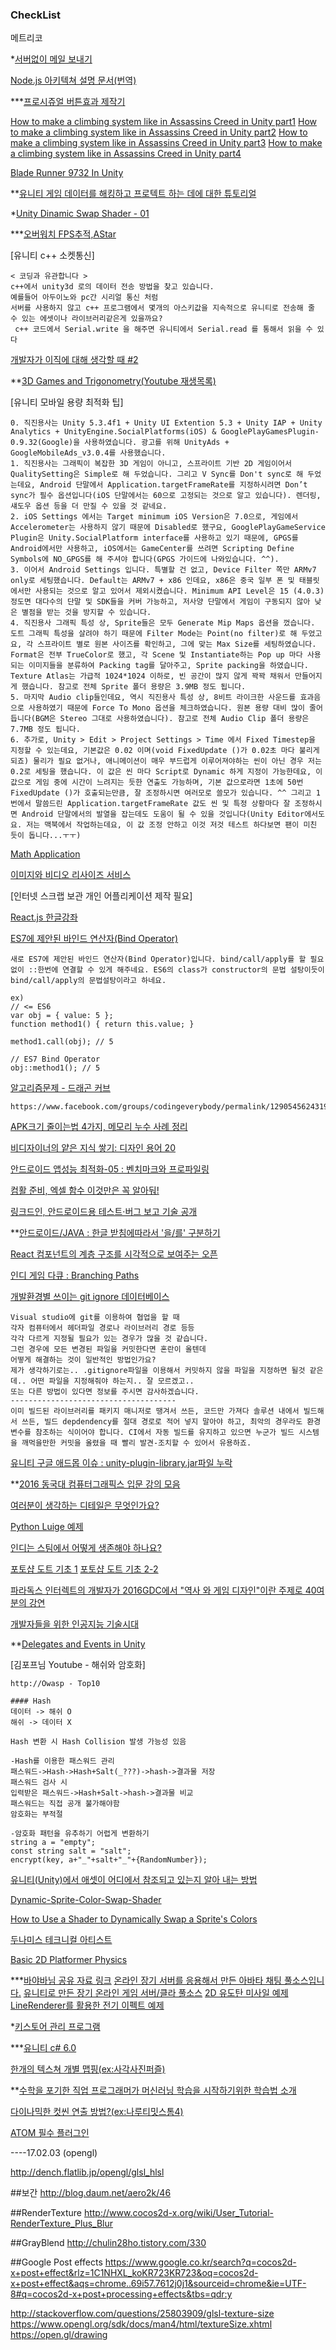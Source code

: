 ### CheckList

메트리코

*[서버없이 메일 보내기](https://github.com/dwyl/html-form-send-email-via-google-script-without-server)

[Node.js 아키텍쳐 설명 문서(번역)](http://blog.canapio.com/52)

***[프로시쥬얼 버튼효과 제작기](http://cafe.naver.com/unityhub/43778)

[How to make a climbing system like in Assassins Creed in Unity part1](https://www.youtube.com/watch?v=y4dLaZ5eK44)
[How to make a climbing system like in Assassins Creed in Unity part2](https://www.youtube.com/watch?v=y3dZ1y3sbYM)
[How to make a climbing system like in Assassins Creed in Unity part3](https://www.youtube.com/watch?v=UMdd4rRH120)
[How to make a climbing system like in Assassins Creed in Unity part4](https://www.youtube.com/watch?v=MuIA6nja0Kw)

[Blade Runner 9732 In Unity](https://80.lv/articles/blade-runner-9732-in-unity/)

**[유니티 게임 데이터를 해킹하고 프로텍트 하는 데에 대한 튜토리얼](http://www.alanzucconi.com/2015/09/02/a-practical-tutorial-to-hack-and-protect-unity-games/)

*[Unity Dinamic Swap Shader - 01](http://blog.naver.com/roki0321/220788472677)

***[오버워치 FPS추적,AStar](http://m.blog.naver.com/for_goodgame/220777803189)

[유니티 c++ 소켓통신]

    < 코딩과 유관합니다 >
    c++에서 unity3d 로의 데이터 전송 방법을 찾고 있습니다.
    예를들어 아두이노와 pc간 시리얼 통신 처럼
    서버를 사용하지 않고 c++ 프로그램에서 몇개의 아스키값을 지속적으로 유니티로 전송해 줄 수 있는 에셋이나 라이브러리같은게 있을까요?
     c++ 코드에서 Serial.write 을 해주면 유니티에서 Serial.read 를 통해서 읽을 수 있다


[개발자가 이직에 대해 생각할 때 #2](http://www.mobiinside.com/kr/2016/08/25/developer-recruit-2/)

**[3D Games and Trigonometry(Youtube 재생목록)](https://www.youtube.com/playlist?list=PLRf-PfhVvwFAwoXlUYyYQpKPqP9iUIdn_)


[유니티 모바일 용량 최적화 팁]

    0. 직진용사는 Unity 5.3.4f1 + Unity UI Extention 5.3 + Unity IAP + Unity Analytics + UnityEngine.SocialPlatforms(iOS) & GooglePlayGamesPlugin-0.9.32(Google)을 사용하였습니다. 광고를 위해 UnityAds + GoogleMobileAds_v3.0.4를 사용했습니다.
    1. 직진용사는 그래픽이 복잡한 3D 게임이 아니고, 스프라이트 기반 2D 게임이어서 QualitySetting은 Simple로 해 두었습니다. 그리고 V Sync를 Don't sync로 해 두었는데요, Android 단말에서 Application.targetFrameRate를 지정하시려면 Don’t sync가 필수 옵션입니다(iOS 단말에서는 60으로 고정되는 것으로 알고 있습니다). 렌더링, 섀도우 옵션 등을 더 만질 수 있을 것 같네요.
    2. iOS Settings 에서는 Target minimum iOS Version은 7.0으로, 게임에서 Accelerometer는 사용하지 않기 때문에 Disabled로 했구요, GooglePlayGameService Plugin은 Unity.SocialPlatform interface를 사용하고 있기 때문에, GPGS를 Android에서만 사용하고, iOS에서는 GameCenter를 쓰려면 Scripting Define Symbols에 NO_GPGS를 해 주셔야 합니다(GPGS 가이드에 나와있습니다. ^^).
    3. 이어서 Android Settings 입니다. 특별할 건 없고, Device Filter 쪽만 ARMv7 only로 세팅했습니다. Default는 ARMv7 + x86 인데요, x86은 중국 일부 폰 및 태블릿에서만 사용되는 것으로 알고 있어서 제외시켰습니다. Minimum API Level은 15 (4.0.3) 정도면 대다수의 단말 및 SDK들을 커버 가능하고, 저사양 단말에서 게임이 구동되지 않아 낮은 별점을 받는 것을 방지할 수 있습니다.
    4. 직진용사 그래픽 특성 상, Sprite들은 모두 Generate Mip Maps 옵션을 껐습니다. 도트 그래픽 특성을 살려야 하기 때문에 Filter Mode는 Point(no filter)로 해 두었고요, 각 스프라이트 별로 원본 사이즈를 확인하고, 그에 맞는 Max Size를 세팅하였습니다. Format은 전부 TrueColor로 했고, 각 Scene 및 Instantiate하는 Pop up 마다 사용되는 이미지들을 분류하여 Packing tag를 달아주고, Sprite packing을 하였습니다. Texture Atlas는 가급적 1024*1024 이하로, 빈 공간이 많지 않게 꽉꽉 채워서 만들어지게 했습니다. 참고로 전체 Sprite 폴더 용량은 3.9MB 정도 됩니다.
    5. 마지막 Audio clip들인데요, 역시 직진용사 특성 상, 8비트 라이크한 사운드를 효과음으로 사용하였기 때문에 Force To Mono 옵션을 체크하였습니다. 원본 용량 대비 많이 줄어듭니다(BGM은 Stereo 그대로 사용하였습니다). 참고로 전체 Audio Clip 폴더 용량은 7.7MB 정도 됩니다.
    6. 추가로, Unity > Edit > Project Settings > Time 에서 Fixed Timestep을 지정할 수 있는데요, 기본값은 0.02 이며(void FixedUpdate ()가 0.02초 마다 불리게 되죠) 물리가 필요 없거나, 애니메이션이 매우 부드럽게 이루어져야하는 씬이 아닌 경우 저는 0.2로 세팅을 했습니다. 이 값은 씬 마다 Script로 Dynamic 하게 지정이 가능한데요, 이 값으로 게임 중에 시간이 느려지는 듯한 연출도 가능하며, 기본 값으로라면 1초에 50번 FixedUpdate ()가 호출되는만큼, 잘 조정하시면 여러모로 쓸모가 있습니다. ^^ 그리고 1번에서 말씀드린 Application.targetFrameRate 값도 씬 및 특정 상황마다 잘 조정하시면 Android 단말에서의 발열을 잡는데도 도움이 될 수 있을 것입니다(Unity Editor에서도요. 저는 맥북에서 작업하는데요, 이 값 조정 안하고 이것 저것 테스트 하다보면 팬이 미친 듯이 돕니다...ㅜㅜ)


[Math Application](http://m.wolframalpha.com/)

[이미지와 비디오 리사이즈 서비스](http://cloudinary.com/)

[인터넷 스크랩 보관 개인 어플리케이션 제작 필요]

[React.js 한글강좌](https://www.inflearn.com/course/react-%EA%B0%95%EC%A2%8C-velopert/?subscribe)

[ES7에 제안된 바인드 연산자(Bind Operator)](https://github.com/tc39/proposal-bind-operator)

    새로 ES7에 제안된 바인드 연산자(Bind Operator)입니다. bind/call/apply를 할 필요없이 ::한번에 연결할 수 있게 해주네요. ES6의 class가 constructor의 문법 설탕이듯이 bind/call/apply의 문법설탕이라고 하네요.

    ex)
    // <= ES6
    var obj = { value: 5 };
    function method1() { return this.value; }

    method1.call(obj); // 5

    // ES7 Bind Operator
    obj::method1(); // 5


[알고리즘문제 - 드래곤 커브](https://algospot.com/judge/problem/read/DRAGON)

    https://www.facebook.com/groups/codingeverybody/permalink/1290545624319304/

[APK크기 줄이는법 4가지, 메모리 누수 사례 정리](https://realm.io/kr/news/aw208-android-leaner-apk-memory-leak/)

[비디자이너의 얕은 지식 쌓기: 디자인 용어 20](http://slowalk.tistory.com/m/2427)

[안드로이드 앱성능 최적화-05 : 벤치마크와 프로파일링](http://www.openeg.co.kr/248)

[컴활 준비, 엑셀 함수 이것만은 꼭 알아둬!](https://www.facebook.com/MicrosoftKorea/posts/1080790145291916)

[링크드인, 안드로이드용 테스트·버그 보고 기술 공개](http://www.bloter.net/archives/261131)

**[안드로이드/JAVA : 한글 받침에따라서 '을/를' 구분하기](http://gun0912.tistory.com/65)

[React 컴포넌트의 계층 구조를 시각적으로 보여주는 오픈](https://github.com/team-gryff/react-monocle)

[인디 게임 다큐 : Branching Paths](http://www.ibatstudio.com/%EC%9D%BC%EB%B3%B8%EC%9D%98-%EC%9D%B8%EB%94%94-%EA%B2%8C%EC%9E%84-%EA%B0%9C%EB%B0%9C%EC%9E%90-%EB%8B%A4%ED%81%90%EB%A9%98%ED%84%B0%EB%A6%AC%EA%B0%80-%EC%B6%9C%EC%8B%9C%EB%90%98%EC%97%88%EB%84%A4/)

[개발환경별 쓰이는 git ignore 데이터베이스](https://www.gitignore.io/)

    Visual studio에 git를 이용하여 협업을 할 때
    각자 컴퓨터에서 헤더파일 경로나 라이브러리 경로 등등
    각각 다르게 지정될 필요가 있는 경우가 많을 것 같습니다.
    그런 경우에 모든 변경된 파일을 커밋한다면 혼란이 올텐데
    어떻게 해결하는 것이 일반적인 방법인가요?
    제가 생각하기로는.. .gitignore파일을 이용해서 커밋하지 않을 파일을 지정하면 될것 같은데.. 어떤 파일을 지정해줘야 하는지.. 잘 모르겠고..
    또는 다른 방법이 있다면 정보를 주시면 감사하겠습니다.
    -------------------------------------
    이미 빌드된 라이브러리를 패키지 매니저로 땡겨서 쓰든, 코드만 가져다 솔루션 내에서 빌드해서 쓰든, 빌드 depdendency를 절대 경로로 적어 넣지 말아야 하고, 최악의 경우라도 환경 변수를 참조하는 식이어야 합니다. CI에서 자동 빌드를 유지하고 있으면 누군가 빌드 시스템을 깨먹을만한 커밋을 올렸을 때 빨리 발견-조치할 수 있어서 유용하죠.


[유니티 구글 애드몹 이슈 : unity-plugin-library.jar파일 누락](https://www.facebook.com/groups/unitykorea/permalink/1061289017286257/)

**[2016 동국대 컴퓨터그래픽스 입문 강의 모음](http://blog.naver.com/atelierjpro/220775601324)

[여러분이 생각하는 디테일은 무엇인가요?](https://www.facebook.com/groups/indiera/permalink/635710233246340/)

[Python Luige 예제](http://blog.naver.com/hancury/220775449482)

[인디는 스팀에서 어떻게 생존해야 하나요?](https://www.facebook.com/thisisgamecom/posts/1242376775774521)

[포토샵 도트 기초 1](https://www.facebook.com/groups/indiera/permalink/630897410394289/)
[포토샵 도트 기초 2-2](https://www.facebook.com/groups/unitykorea/permalink/1058572764224549/)

[파라독스 인터렉트의 개발자가 2016GDC에서 "역사 와 게임 디자인"이란 주제로 40여분의 강연](https://www.youtube.com/watch?v=hYzxcf_ZL_g&utm_content=buffera1389&utm_medium=social&utm_source=twitter.com&utm_campaign=buffer)

[개발자들을 위한 인공지능 기술시대](http://www.zdnet.co.kr/column/column_view.asp?artice_id=20160720105047)

**[Delegates and Events in Unity](http://www.unitygeek.com/delegates-events-unity/)

[김포프님 Youtube - 해쉬와 암호화]

    http://Owasp - Top10

    #### Hash
    데이터 -> 해쉬 O
    해쉬 -> 데이터 X

    Hash 변환 시 Hash Collision 발생 가능성 있음

    -Hash를 이용한 패스워드 관리
    패스워드->Hash->Hash+Salt(_???)->hash->결과물 저장
    패스워드 검사 시
    입력받은 패스워드->Hash+Salt->hash->결과물 비교
    패스워드는 직접 공개 불가해야함
    암호화는 부적절

    -암호화 패턴을 유추하기 어렵게 변환하기
    string a = "empty";
    const string salt = "salt";
    encrypt(key, a+"_"+salt+"_"+{RandomNumber});


[유니티(Unity)에서 애셋이 어디에서 참조되고 있는지 알아 내는 방법](https://sunhyeon.wordpress.com/2013/04/21/746/)

[Dynamic-Sprite-Color-Swap-Shader](https://github.com/tutsplus/Dynamic-Sprite-Color-Swap-Shader)

[How to Use a Shader to Dynamically Swap a Sprite's Colors](http://gamedevelopment.tutsplus.com/tutorials/how-to-use-a-shader-to-dynamically-swap-a-sprites-colors--cms-25129)

[두나미스 테크니컬 아티스트](http://tartist.tistory.com/)

[Basic 2D Platformer Physics ](http://gamedevelopment.tutsplus.com/series/basic-2d-platformer-physics--cms-998)

***[바야바님 공유 자료 링크](https://drive.google.com/drive/folders/0B6Vj-m5tcMbKMDZ6a3VDeFVjMnM)
[온라인 장기 서버를 응용해서 만든 아바타 채팅 풀소스입니다.](https://www.facebook.com/groups/indiera/permalink/654872607996769/)
[유니티로 만든 장기 온라인 게임 서버/클라 풀소스](https://www.facebook.com/groups/unitykorea/permalink/1090554317693060/)
[2D 유도탄 미사일 예제](https://www.facebook.com/groups/indiera/permalink/652954291521934/)
[LineRenderer를 활용한 전기 이펙트 예제](https://www.facebook.com/groups/unitykorea/permalink/1086428154772343/)


*[키스토어 관리 프로그램](http://www.keystore-explorer.org/downloads.html)

***[유니티 c# 6.0](http://potatonaru.tistory.com/4)

[한개의 텍스쳐 개별 맵핑(ex:사각사진퍼즐)](https://www.facebook.com/groups/unitykorea/permalink/1089914797757012/)

**[수학을 포기한 직업 프로그래머가 머신러닝 학습을 시작하기위한 학습법 소개](http://www.moreagile.net/2015/05/how-to-start-machine-learning-study.html)

[다이나믹한 컷씬 연출 방법?(ex:나루티밋스톰4)](https://www.facebook.com/groups/unitykorea/permalink/1087466391335186/)

[ATOM 필수 플러그인](https://joshuajangblog.wordpress.com/2016/09/01/atom-plugins-cant-live-without-it/)



----17.02.03 (opengl)

http://dench.flatlib.jp/opengl/glsl_hlsl

##보간
http://blog.daum.net/aero2k/46

##RenderTexture
http://www.cocos2d-x.org/wiki/User_Tutorial-RenderTexture_Plus_Blur

##GrayBlend
http://chulin28ho.tistory.com/330

##Google Post effects
https://www.google.co.kr/search?q=cocos2d-x+post+effect&rlz=1C1NHXL_koKR723KR723&oq=cocos2d-x+post+effect&aqs=chrome..69i57.7612j0j1&sourceid=chrome&ie=UTF-8#q=cocos2d-x+post+processing+effects&tbs=qdr:y

http://stackoverflow.com/questions/25803909/glsl-texture-size
https://www.opengl.org/sdk/docs/man4/html/textureSize.xhtml
https://open.gl/drawing
